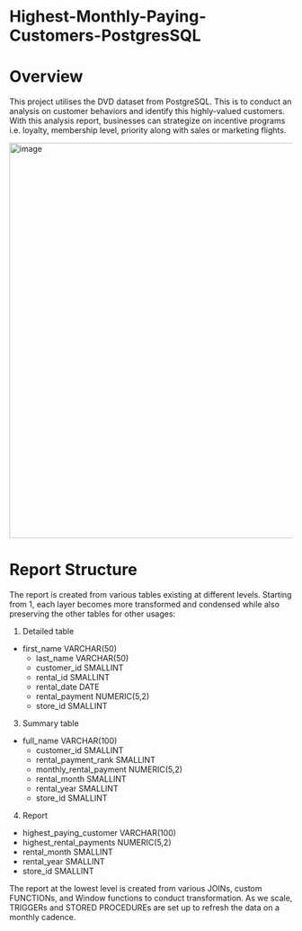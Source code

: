 # Highest-Monthly-Paying-Customers-PostgresSQL

# Overview
This project utilises the DVD dataset from PostgreSQL. This is to conduct an analysis on customer behaviors and identify this highly-valued customers. 
With this analysis report, businesses can strategize on incentive programs i.e. loyalty, membership level, priority along with sales or marketing flights.

<img width="704" alt="image" src="https://github.com/austin-vu1017/Highest-Monthly-Paying-Customers-PostgresSQL/assets/21083126/c4a7630a-9dcb-4fde-895a-0235b645b9a4">

# Report Structure
The report is created from various tables existing at different levels. Starting from 1, each layer becomes more transformed and condensed while also preserving the other tables for other usages:

1. Detailed table
  - first_name VARCHAR(50)
	- last_name VARCHAR(50)
	- customer_id SMALLINT
	- rental_id SMALLINT
	- rental_date DATE
	- rental_payment NUMERIC(5,2)
	- store_id SMALLINT
3. Summary table
  - full_name VARCHAR(100)
	- customer_id SMALLINT
	- rental_payment_rank SMALLINT
	- monthly_rental_payment NUMERIC(5,2)
	- rental_month SMALLINT
	- rental_year SMALLINT
	- store_id SMALLINT
4. Report
  - highest_paying_customer VARCHAR(100)
  - highest_rental_payments NUMERIC(5,2)
  - rental_month SMALLINT
  - rental_year SMALLINT
  - store_id SMALLINT

The report at the lowest level is created from various JOINs, custom FUNCTIONs, and Window functions to conduct transformation. 
As we scale, TRIGGERs and STORED PROCEDUREs are set up to refresh the data on a monthly cadence. 
